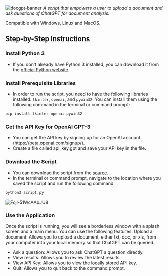 ![docgpt-banner](https://user-images.githubusercontent.com/61083145/217973677-e9f666fd-7afc-417c-883a-f98ade852699.png)
<i>A script that empowers a user to upload a document and ask questions of ChatGPT for document analysis.</i>

Compatible with Windows, Linux and MacOS.

## Step-by-Step Instructions

### Install Python 3
- If you don't already have Python 3 installed, you can download it from the [official Python website](https://www.python.org/downloads/).

### Install Prerequisite Libraries
- In order to run the script, you need to have the following libraries installed: `tkinter`, `openai`, and `pywin32`. You can install them using the following command in the terminal or command prompt:

`pip install tkinter openai pywin32`

### Get the API Key for OpenAI GPT-3
- You can get the API key by signing up for an OpenAI account (https://beta.openai.com/signup/).
- Create a file called api_key.gpt and save your API key in the file.

### Download the Script
- You can download the script from the [source](https://github.com/jbb-kryo/DocGPT/).
- In the terminal or command prompt, navigate to the location where you saved the script and run the following command:

`python3 script.py`

![Fojl-51WcAAbJU8](https://user-images.githubusercontent.com/61083145/217974923-38e7d2d1-a265-4ee7-9312-b6aae012e139.png)

###  Use the Application
Once the script is running, you will see a borderless window with a splash screen and a main menu. You can use the following features:
Upload a document: Allows you to upload a document, either txt, doc, or xls, from your computer into your local memory so that ChatGPT can be queried.
- Ask a question: Allows you to ask ChatGPT a question directly.
- View results: Allows you to review the latest results.
- View API Key: Allows you to view the locally stored API key.
- Quit: Allows you to quit back to the command prompt.

